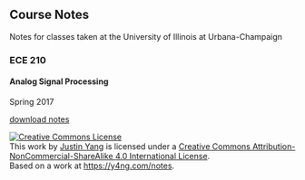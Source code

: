 ## Course Notes

Notes for classes taken at the University of Illinois at Urbana-Champaign

### ECE 210
#### Analog Signal Processing

Spring 2017

[download notes](ece210.pdf)

<a rel="license" href="http://creativecommons.org/licenses/by-nc-sa/4.0/"><img alt="Creative Commons License" style="border-width:0" src="https://i.creativecommons.org/l/by-nc-sa/4.0/88x31.png" /></a><br />This work by <a xmlns:cc="http://creativecommons.org/ns#" href="https://y4ng.com" property="cc:attributionName" rel="cc:attributionURL">Justin Yang</a> is licensed under a <a rel="license" href="http://creativecommons.org/licenses/by-nc-sa/4.0/">Creative Commons Attribution-NonCommercial-ShareAlike 4.0 International License</a>.<br />Based on a work at <a xmlns:dct="http://purl.org/dc/terms/" href="https://y4ng.com/notes" rel="dct:source">https://y4ng.com/notes</a>.
